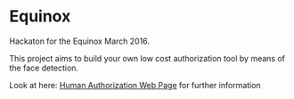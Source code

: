 # Equinox
Hackaton for the Equinox March 2016.

This project aims to build your own low cost authorization tool by means of the face detection.

Look at here: [Human Authorization Web Page](http://lentregu.github.io/Equinox) for further information
